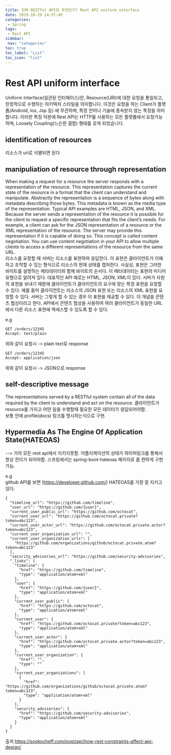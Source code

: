 ```yaml
---
title: 진짜 RESTful API란 무엇인가? Rest API uniform interface
date: 2019-10-29 14:57:49
categories: 
 - Spring
tags: 
 - Rest API
sidebar:
 nav: "categories"
toc: true
toc_label: "List"
toc_icon: "list"
---
```


# Rest API uniform interface
Uniform Interface(일관된 인터페이스)란, Resource(URI)에 대한 요청을 통일되고, 한정적으로 수행하는 아키텍처 스타일을 의미합니다. 이것은 요청을 하는 Client가 플랫폼(Android, Ios, Jsp 등) 에 무관하며, 특정 언어나 기술에 종속받지 않는 특징을 의미합니다. 이러한 특징 덕분에 Rest API는 HTTP를 사용하는 모든 플랫폼에서 요청가능하며, Loosely Coupling(느슨한 결함) 형태를 갖게 되었습니다.

## identification of resources
리소스가 uri로 식별되면 된다

## manipuliation of resource through representation
When making a request for a resource the server responds with a representation of the resource. This representation captures the current state of the resource in a format that the client can understand and manipulate. Abstractly the representation is a sequence of bytes along with metadata describing those bytes. This metadata is known as the media type of the representation. Typical API examples are HTML, JSON, and XML. Because the server sends a representation of the resource it is possible for the client to request a specific representation that fits the client’s needs. For example, a client can ask for the JSON representation of a resource or the XML representation of the resource. The server may provide this representation if it is capable of doing so. This concept is called content negotiation. You can use content negotiation in your API to allow multiple clients to access a different representations of the resource from the same URL.  
리소스를 요청할 때 서버는 리소스를 표현하여 응답한다. 이 표현은 클라이언트가 이해하고 조작할 수 있는 형식으로 리소스의 현재 상태를 캡처한다. 사실상, 표현은 그러한 바이트를 설명하는 메타데이터와 함께 바이트의 순서다. 이 메타데이터는 표현의 미디어 유형으로 알려져 있다. 대표적인 API 예로는 HTML, JSON, XML이 있다. 서버가 자원의 표현을 보내기 때문에 클라이언트가 클라이언트의 요구에 맞는 특정 표현을 요청할 수 있다. 예를 들어 클라이언트는 리소스의 JSON 표현 또는 리소스의 XML 표현을 요청할 수 있다. 서버는 그렇게 할 수 있는 경우 이 표현을 제공할 수 있다. 이 개념을 콘텐츠 협상이라고 한다. API에서 콘텐츠 협상을 사용하여 여러 클라이언트가 동일한 URL에서 다른 리소스 표현에 액세스할 수 있도록 할 수 있다.  

e.g  
```
GET /orders/12345
Accept: text/plain
```
위와 같이 요청시 -> plain text로 response

```
GET /orders/12345
Accept: application/json
```
위와 같이 요청시 -> JSON으로 response

## self-descriptive message
The representations served by a RESTful system contain all of the data required by the client to understand and act on the resource.
클라이언트가 resource를 가지고 어떤 일을 수행할때 필요한 모든 데이터가 응답되어야함.   
보통 안에 profile(docs) 링크를 명시하는식으로 구현.  


## Hypermedia As The Engine Of Application State(HATEOAS)
--> 거의 모든 rest api에서 지키지못함.
어플리케이션의 상태가 하이퍼링크를 통해서 항상 전이가 되어야함.
스프링에서는 spring-boot-hateoas 패키지로 좀 편하게 구현 가능. 

e.g  
github API를 보면 (https://developer.github.com/) HATEOAS를 가장 잘 지키고있다. 
```
{
  "timeline_url": "https://github.com/timeline",
  "user_url": "https://github.com/{user}",
  "current_user_public_url": "https://github.com/octocat",
  "current_user_url": "https://github.com/octocat.private?token=abc123",
  "current_user_actor_url": "https://github.com/octocat.private.actor?token=abc123",
  "current_user_organization_url": "",
  "current_user_organization_urls": [
    "https://github.com/organizations/github/octocat.private.atom?token=abc123"
  ],
  "security_advisories_url": "https://github.com/security-advisories",
  "_links": {
    "timeline": {
      "href": "https://github.com/timeline",
      "type": "application/atom+xml"
    },
    "user": {
      "href": "https://github.com/{user}",
      "type": "application/atom+xml"
    },
    "current_user_public": {
      "href": "https://github.com/octocat",
      "type": "application/atom+xml"
    },
    "current_user": {
      "href": "https://github.com/octocat.private?token=abc123",
      "type": "application/atom+xml"
    },
    "current_user_actor": {
      "href": "https://github.com/octocat.private.actor?token=abc123",
      "type": "application/atom+xml"
    },
    "current_user_organization": {
      "href": "",
      "type": ""
    },
    "current_user_organizations": [
      {
        "href": "https://github.com/organizations/github/octocat.private.atom?token=abc123",
        "type": "application/atom+xml"
      }
    ],
    "security_advisories": {
      "href": "https://github.com/security-advisories",
      "type": "application/atom+xml"
    }
  }
}
```

출처 https://sookocheff.com/post/api/how-rest-constraints-affect-api-design/